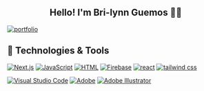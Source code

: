 
<h2 align="center"> Hello! I'm Bri-lynn Guemos 👧🏻 </h2>

  <a href="https://bri-lynng.ca/">
    <img alt="portfolio" title="View my Portfolio" target="_blank" src="https://img.shields.io/badge/view-portfolio?style=flat&label=Portfolio&labelColor=FF85AF&color=EAF4F4&link=https%3A%2F%2Fbri-lynng.ca%2F
">
  </a>




<h2 align='left'> 🔨 Technologies & Tools </h2>
<p>
 <a href="https://github.com/search?q=user%3Abguemos+language%3Anextjs"><img alt="Next.js" src="https://img.shields.io/badge/Next-black?style=for-the-badge&logo=next.js&logoColor=white"></a>
<a href="https://github.com/search?q=user%3Abguemos+language%3Ajavascript"><img alt="JavaScript" src="https://img.shields.io/badge/JavaScript-FF0000.svg?logo=javascript&logoColor=black"></a>
<a href="https://github.com/search?q=user%3Abguemos+language%3Ahtml"><img alt="HTML" src="https://img.shields.io/badge/HTML-E34F26.svg?logo=html5&logoColor=pink"></a>
<a href="https://github.com/search?q=user%3Abguemos+language%3Afirebase"><img alt="Firebase" src="https://img.shields.io/badge/Firebase-039BE5?style=for-the-badge&logo=Firebase&logoColor=white"></a>
<a href="https://github.com/search?q=user%3Abguemos+language%3Areact"><img alt="react" src="https://img.shields.io/badge/React-20232A?style=for-the-badge&logo=react&logoColor=61DAFB"></a>
<a href="https://github.com/search?q=user%3Abguemos+language%3tailwind_css"><img alt="tailwind css" src="https://img.shields.io/badge/Tailwind_CSS-38B2AC?style=for-the-badge&logo=tailwind-css&logoColor=white"></a>
</p>
<p>
 <a href="#"><img alt="Visual Studio Code" src="https://img.shields.io/badge/Visual%20Studio%20Code-0078d7.svg?logo=visual-studio-code&logoColor=white"></a>
 <a href="#"><img alt="Adobe" src="https://img.shields.io/badge/Adobe-FF0000.svg?logo=adobe&logoColor=white"></a>
  <a href="#"><img alt="Adobe Illustrator" src="https://img.shields.io/badge/Adobe%20Illustrator-FF9A00?style=for-the-badge&logo=adobe%20illustrator&logoColor=white"></a>

</p>






